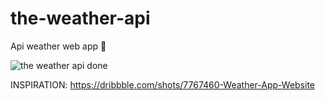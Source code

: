 # the-weather-api
Api weather web app 💫

![the weather api done](https://user-images.githubusercontent.com/76222513/139706703-705a2670-52fe-426b-b466-f5a4da8fcbe7.png)


INSPIRATION:
https://dribbble.com/shots/7767460-Weather-App-Website
